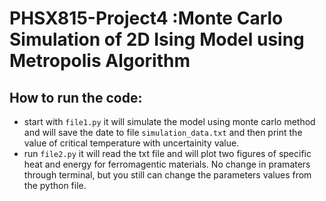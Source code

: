 # PHSX815-Project4 :Monte Carlo Simulation of 2D Ising Model using Metropolis Algorithm
## How to run the code:
+ start with `file1.py` it will simulate the model using monte carlo method and will save the date to file `simulation_data.txt` and then print the value of critical temperature with uncertainity value.
+ run `file2.py` it will read the txt file and will plot two figures of specific heat and energy for ferromagentic materials. 
No change in pramaters through terminal, but you still can change the parameters values from the python file.
